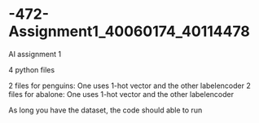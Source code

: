 # -472-Assignment1_40060174_40114478
AI assignment 1

4 python files

2 files for penguins: One uses 1-hot vector and the other labelencoder
2 files for abalone:  One uses 1-hot vector and the other labelencoder

As long you have the dataset, the code should able to run

